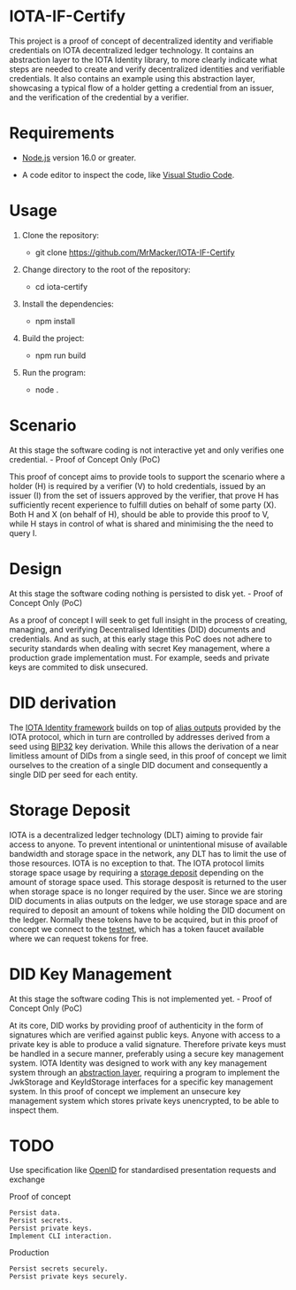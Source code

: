 # IOTA-IF-Certify
This project is a proof of concept of decentralized identity and verifiable credentials on IOTA decentralized ledger technology. It contains an abstraction layer to the IOTA Identity library, to more clearly indicate what steps are needed to create and verify decentralized identities and verifiable credentials. It also contains an example using this abstraction layer, showcasing a typical flow of a holder getting a credential from an issuer, and the verification of the credential by a verifier.

# Requirements
- [Node.js](https://nodejs.org/en) version 16.0 or greater.

- A code editor to inspect the code, like [Visual Studio Code](https://code.visualstudio.com/).

# Usage
1. Clone the repository:
   - git clone https://github.com/MrMacker/IOTA-IF-Certify

2. Change directory to the root of the repository:
   - cd iota-certify

3. Install the dependencies:
   - npm install

4. Build the project:
   - npm run build

5. Run the program:
   - node .

# Scenario
At this stage the software coding is not interactive yet and only verifies one credential. - Proof of Concept Only (PoC)

This proof of concept aims to provide tools to support the scenario where a holder (H) is required by a verifier (V) to hold credentials, issued by an issuer (I) from the set of issuers approved by the verifier, that prove H has sufficiently recent experience to fulfill duties on behalf of some party (X). Both H and X (on behalf of H), should be able to provide this proof to V, while H stays in control of what is shared and minimising the the need to query I.

# Design
At this stage the software coding nothing is persisted to disk yet. - Proof of Concept Only (PoC)

As a proof of concept I will seek to get full insight in the process of creating, managing, and verifying Decentralised Identities (DID) documents and credentials. And as such, at this early stage this PoC does not adhere to security standards when dealing with secret Key management, where a production grade implementation must. For example, seeds and private keys are commited to disk unsecured.

# DID derivation

The [IOTA Identity framework](https://wiki.iota.org/identity.rs/introduction/) builds on top of [alias outputs](https://wiki.iota.org/tips/tips/TIP-0018/#alias-output) provided by the IOTA protocol, which in turn are controlled by addresses derived from a seed using [BIP32](https://en.bitcoin.it/wiki/BIP_0032) key derivation. While this allows the derivation of a near limitless amount of DIDs from a single seed, in this proof of concept we limit ourselves to the creation of a single DID document and consequently a single DID per seed for each entity.

# Storage Deposit

IOTA is a decentralized ledger technology (DLT) aiming to provide fair access to anyone. To prevent intentional or unintentional misuse of available bandwidth and storage space in the network, any DLT has to limit the use of those resources. IOTA is no exception to that. The IOTA protocol limits storage space usage by requiring a [storage deposit](https://wiki.iota.org/learn/protocols/stardust/core-concepts/storage-deposit/) depending on the amount of storage space used. This storage desposit is returned to the user when storage space is no longer required by the user. Since we are storing DID documents in alias outputs on the ledger, we use storage space and are required to deposit an amount of tokens while holding the DID document on the ledger. Normally these tokens have to be acquired, but in this proof of concept we connect to the [testnet](https://wiki.iota.org/build/networks-endpoints/#public-testnet), which has a token faucet available where we can request tokens for free.

# DID Key Management
At this stage the software coding This is not implemented yet. - Proof of Concept Only (PoC)

At its core, DID works by providing proof of authenticity in the form of signatures which are verified against public keys. Anyone with access to a private key is able to produce a valid signature. Therefore private keys must be handled in a secure manner, preferably using a secure key management system. IOTA Identity was designed to work with any key management system through an [abstraction layer](https://wiki.iota.org/identity.rs/concepts/key_storage/), requiring a program to implement the JwkStorage and KeyIdStorage interfaces for a specific key management system. In this proof of concept we implement an unsecure key management system which stores private keys unencrypted, to be able to inspect them.

# TODO
Use specification like [OpenID](https://openid.net/specs/openid-4-verifiable-presentations-1_0.html) for standardised presentation requests and exchange

Proof of concept

    Persist data.
    Persist secrets.
    Persist private keys.
    Implement CLI interaction.

Production

    Persist secrets securely.
    Persist private keys securely.





